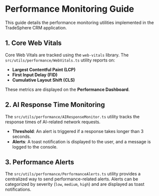 # Performance Monitoring Guide

This guide details the performance monitoring utilities implemented in the TradeSphere CRM application.

## 1. Core Web Vitals

Core Web Vitals are tracked using the `web-vitals` library. The `src/utils/performance/WebVitals.ts` utility reports on:

- **Largest Contentful Paint (LCP)**
- **First Input Delay (FID)**
- **Cumulative Layout Shift (CLS)**

These metrics are displayed on the **Performance Dashboard**.

## 2. AI Response Time Monitoring

The `src/utils/performance/AIResponseMonitor.ts` utility tracks the response times of AI-related network requests.

- **Threshold**: An alert is triggered if a response takes longer than 3 seconds.
- **Alerts**: A toast notification is displayed to the user, and a message is logged to the console.

## 3. Performance Alerts

The `src/utils/performance/PerformanceAlerts.ts` utility provides a centralized way to send performance-related alerts. Alerts can be categorized by severity (`low`, `medium`, `high`) and are displayed as toast notifications.
